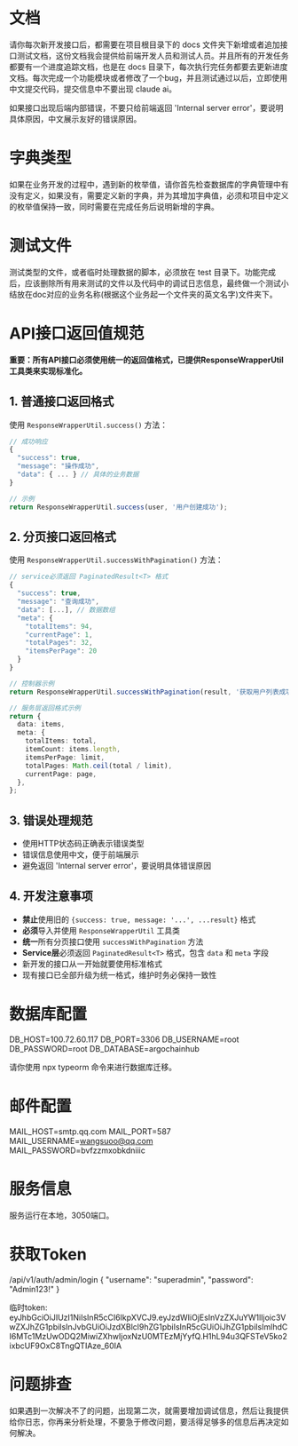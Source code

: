 # 文档
请你每次新开发接口后，都需要在项目根目录下的 docs 文件夹下新增或者追加接口测试文档，这份文档我会提供给前端开发人员和测试人员。并且所有的开发任务都要有一个进度追踪文档，也是在 docs 目录下，每次执行完任务都要去更新进度文档。每次完成一个功能模块或者修改了一个bug，并且测试通过以后，立即使用中文提交代码，提交信息中不要出现 claude ai。

如果接口出现后端内部错误，不要只给前端返回 'Internal server error'，要说明具体原因，中文展示友好的错误原因。

# 字典类型
如果在业务开发的过程中，遇到新的枚举值，请你首先检查数据库的字典管理中有没有定义，如果没有，需要定义新的字典，并为其增加字典值，必须和项目中定义的枚举值保持一致，同时需要在完成任务后说明新增的字典。

# 测试文件
测试类型的文件，或者临时处理数据的脚本，必须放在 test 目录下。功能完成后，应该删除所有用来测试的文件以及代码中的调试日志信息，最终做一个测试小结放在doc对应的业务名称(根据这个业务起一个文件夹的英文名字)文件夹下。

# API接口返回值规范

**重要：所有API接口必须使用统一的返回值格式，已提供ResponseWrapperUtil工具类来实现标准化。**

## 1. 普通接口返回格式
使用 `ResponseWrapperUtil.success()` 方法：

```typescript
// 成功响应
{
  "success": true,
  "message": "操作成功",
  "data": { ... } // 具体的业务数据
}

// 示例
return ResponseWrapperUtil.success(user, '用户创建成功');
```

## 2. 分页接口返回格式
使用 `ResponseWrapperUtil.successWithPagination()` 方法：

```typescript
// service必须返回 PaginatedResult<T> 格式
{
  "success": true,
  "message": "查询成功",
  "data": [...], // 数据数组
  "meta": {
    "totalItems": 94,
    "currentPage": 1,
    "totalPages": 32,
    "itemsPerPage": 20
  }
}

// 控制器示例
return ResponseWrapperUtil.successWithPagination(result, '获取用户列表成功');

// 服务层返回格式示例
return {
  data: items,
  meta: {
    totalItems: total,
    itemCount: items.length,
    itemsPerPage: limit,
    totalPages: Math.ceil(total / limit),
    currentPage: page,
  },
};
```

## 3. 错误处理规范
- 使用HTTP状态码正确表示错误类型
- 错误信息使用中文，便于前端展示
- 避免返回 'Internal server error'，要说明具体错误原因

## 4. 开发注意事项
- **禁止**使用旧的 `{success: true, message: '...', ...result}` 格式
- **必须**导入并使用 `ResponseWrapperUtil` 工具类
- **统一**所有分页接口使用 `successWithPagination` 方法
- **Service层**必须返回 `PaginatedResult<T>` 格式，包含 `data` 和 `meta` 字段
- 新开发的接口从一开始就要使用标准格式
- 现有接口已全部升级为统一格式，维护时务必保持一致性

# 数据库配置
DB_HOST=100.72.60.117
DB_PORT=3306
DB_USERNAME=root
DB_PASSWORD=root
DB_DATABASE=argochainhub

请你使用 npx typeorm 命令来进行数据库迁移。

# 邮件配置
MAIL_HOST=smtp.qq.com
MAIL_PORT=587
MAIL_USERNAME=wangsuoo@qq.com
MAIL_PASSWORD=bvfzzmxobkdniiic

# 服务信息
服务运行在本地，3050端口。

# 获取Token
/api/v1/auth/admin/login
{
  "username": "superadmin",
  "password": "Admin123!"
}

临时token: 
eyJhbGciOiJIUzI1NiIsInR5cCI6IkpXVCJ9.eyJzdWIiOjEsInVzZXJuYW1lIjoic3VwZXJhZG1pbiIsInJvbGUiOiJzdXBlcl9hZG1pbiIsInR5cGUiOiJhZG1pbiIsImlhdCI6MTc1MzUwODQ2MiwiZXhwIjoxNzU0MTEzMjYyfQ.H1hL94u3QFSTeV5ko2ixbcUF9OxC8TngQTIAze_60IA

# 问题排查
如果遇到一次解决不了的问题，出现第二次，就需要增加调试信息，然后让我提供给你日志，你再来分析处理，不要急于修改问题，要活得足够多的信息后再决定如何解决。
